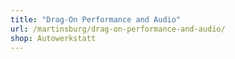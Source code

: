 ```yaml
---
title: "Drag-On Performance and Audio"
url: /martinsburg/drag-on-performance-and-audio/
shop: Autowerkstatt
---
```

